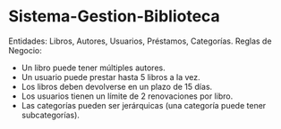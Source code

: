 # Sistema-Gestion-Biblioteca
Entidades: Libros, Autores, Usuarios, Préstamos, Categorías.
Reglas de Negocio:
- Un libro puede tener múltiples autores.
- Un usuario puede prestar hasta 5 libros a la vez.
- Los libros deben devolverse en un plazo de 15 días.
- Los usuarios tienen un límite de 2 renovaciones por libro.
- Las categorías pueden ser jerárquicas (una categoría puede tener subcategorías).
